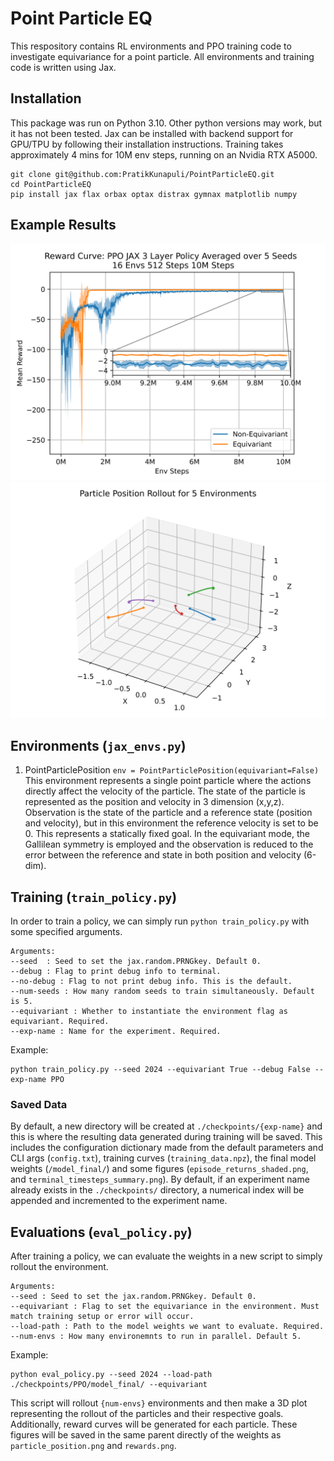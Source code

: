# Point Particle EQ
This respository contains RL environments and PPO training code to investigate equivariance for a point particle. All environments and training code is written using Jax. 

## Installation
This package was run on Python 3.10. Other python versions may work, but it has not been tested. Jax can be installed with backend support for GPU/TPU by following their installation instructions. Training takes approximately 4 mins for 10M env steps, running on an Nvidia RTX A5000. 

```
git clone git@github.com:PratikKunapuli/PointParticleEQ.git
cd PointParticleEQ
pip install jax flax orbax optax distrax gymnax matplotlib numpy
```

## Example Results
<img src="example_results.png" alt="main_results" width="800"/>

<img src="example_rollouts.png" alt="main_rollouts" width="800"/>

## Environments (`jax_envs.py`)
1. PointParticlePosition
`env = PointParticlePosition(equivariant=False)`
This environment represents a single point particle where the actions directly affect the velocity of the particle. The state of the particle is represented as the position and velocity in 3 dimension (x,y,z). Observation is the state of the particle and a reference state (position and velocity), but in this environment the reference velocity is set to be 0. This represents a statically fixed goal. In the equivariant mode, the Gallilean symmetry is employed and the observation is reduced to the error between the reference and state in both position and velocity (6-dim). 

## Training (`train_policy.py`)
In order to train a policy, we can simply run `python train_policy.py` with some specified arguments. 
``` 
Arguments:
--seed  : Seed to set the jax.random.PRNGkey. Default 0. 
--debug : Flag to print debug info to terminal. 
--no-debug : Flag to not print debug info. This is the default. 
--num-seeds : How many random seeds to train simultaneously. Default is 5. 
--equivariant : Whether to instantiate the environment flag as equivariant. Required. 
--exp-name : Name for the experiment. Required.

```

Example:
```
python train_policy.py --seed 2024 --equivariant True --debug False --exp-name PPO
```
### Saved Data
By default, a new directory will be created at `./checkpoints/{exp-name}` and this is where the resulting data generated during training will be saved. This includes the configuration dictionary made from the default parameters and CLI args (`config.txt`), training curves (`training_data.npz`), the final model weights (`/model_final/`) and some figures (`episode_returns_shaded.png`, and `terminal_timesteps_summary.png`). By default, if an experiment name already exists in the `./checkpoints/` directory, a numerical index will be appended and incremented to the experiment name. 

## Evaluations (`eval_policy.py`)
After training a policy, we can evaluate the weights in a new script to simply rollout the environment.
```
Arguments:
--seed : Seed to set the jax.random.PRNGkey. Default 0.
--equivariant : Flag to set the equivariance in the environment. Must match training setup or error will occur. 
--load-path : Path to the model weights we want to evaluate. Required.
--num-envs : How many environemnts to run in parallel. Default 5.
```

Example:
```
python eval_policy.py --seed 2024 --load-path ./checkpoints/PPO/model_final/ --equivariant
```

This script will rollout `{num-envs}` environments and then make a 3D plot representing the rollout of the particles and their respective goals. Additionally, reward curves will be generated for each particle. These figures will be saved in the same parent directly of the weights as `particle_position.png` and `rewards.png`. 
